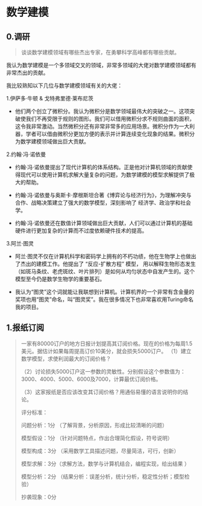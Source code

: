 # 数学建模

## 0.调研

> 谈谈数学建模领域有哪些杰出专家，在勇攀科学高峰都有哪些贡献。

我认为数学建模是一个多领域交叉的领域，非常多领域的大佬对数学建模领域都有非常杰出的贡献。

我比较熟知以下几位与数学建模领域有关的大佬：

1.伊萨多·牛顿 & 戈特弗里德·莱布尼茨

- 他们两个创立了微积分。我认为微积分是数学领域最伟大的突破之一。这项突破使我们不再受限于规则的图形。我们可以借用微积分求不规则曲面的面积，这令我非常激动。当然微积分还有非常非常多的应用场景。微积分作为一大利器，学者可以借由微积分更加方便的表示并计算连续变化现象的结果。微积分为数学建模领域做出巨大贡献。

2.约翰·冯·诺依曼

- 约翰·冯·诺依曼提出了现代计算机的体系结构。正是他对计算机领域的贡献使得现代可以使用计算机求解大量复杂的问题，为数学建模的模型求解提供了极大的帮助。

- 约翰·冯·诺依曼与奥斯卡·摩根斯坦合著《博弈论与经济行为》，为理解冲突与合作、战略决策建立了强大的数学模型，深刻影响了 经济学、政治学和社会学。

- 约翰·冯·诺依曼还在数值计算领域做出巨大贡献，人们可以通过计算机的基础硬件进行更加复杂的计算而不过度依赖硬件技术的提高。

3.阿兰·图灵

- 阿兰·图灵不仅在计算机科学和密码学上拥有的不朽功绩，他在生物学上也做出了杰出的建模工作。他提出了 “反应-扩散方程” 模型， 用以解释生物形态发生（如斑马条纹、老虎斑纹、叶片排列）是如何从均匀状态中自发产生的。这个模型至今仍是数学生物学的重要基石。

- 我认为“图灵”这个词就能让我联想到计算机。计算机界的一个非常有含金量的奖项也用“图灵”命名，叫“图灵奖”。我在很多情况下也非常喜欢用Turing命名我的项目。



## 1.报纸订阅

> 一家有80000订户的地方日报计划提高其订阅价格。现在的价格为每周1.5美元。据估计如果每周提高订价10美分，就会损失5000订户。 （1）建立数学模型，求使利润最大的订阅价格？ 
>
> （2）讨论损失5000订户这一参数的灵敏性。分别假设这个参数值为：3000、4000、5000、6000及7000，计算最优订阅价格。 
>
> （3）这家报纸是否应该改变其订阅价格？用通俗易懂的语言说明你的结论。 
>
> 评分标准： 
>
> 问题分析：1分 （了解背景，分析原因，形成比较清晰的问题） 
>
> 模型假设：1分 （针对问题特点，作出合理简化假设，符号说明） 
>
> 模型构成：3分 （采用数学工具描述问题，尽量简洁，可行，创新） 
>
> 模型求解：3分（求解方法，数学与计算机结合，编程实现，给出结果 ） 
>
> 模型分析：2分 （结果分析：误差分析，统计分析，稳定性分析；模型检验） 
>
> 抄袭现象：0分

